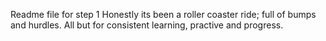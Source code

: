 Readme file for step 1
Honestly its been a roller coaster ride; full of bumps and hurdles. All but for consistent learning, practive and progress.
